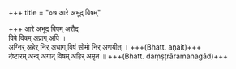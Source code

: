 +++
title = "०७ आरे अभूद् विषम्"

+++
आरे अभूद् विषम् अरौद्  
विषे विषम् अप्राग् अपि ।  
अग्निर् अहेर् निर् अधाग् विषं सोमो निर् अणयीत् । +++(Bhatt. aṇait)+++  
दंष्टारम् अन्व् अगाद् विषम् अहिर् अमृत ॥ +++(Bhatt. daṃṣṭrāramanagād)+++